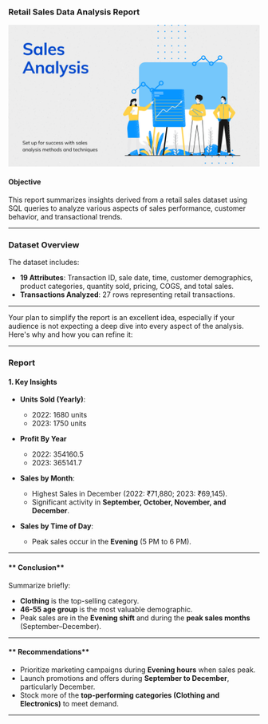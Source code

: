 ### **Retail Sales Data Analysis Report**

![Company Logo](https://github.com/Bushra092/retail-sales-analyst-project/blob/main/retailSales.png)

#### **Objective**

This report summarizes insights derived from a retail sales dataset using SQL queries to analyze various aspects of sales performance, customer behavior, and transactional trends.

---

### **Dataset Overview**

The dataset includes:

- **19 Attributes**: Transaction ID, sale date, time, customer demographics, product categories, quantity sold, pricing, COGS, and total sales.
- **Transactions Analyzed**: 27 rows representing retail transactions.

---

Your plan to simplify the report is an excellent idea, especially if your audience is not expecting a deep dive into every aspect of the analysis. Here's why and how you can refine it:

---

### **Report**

#### **1. Key Insights**

- **Units Sold (Yearly)**:

  - 2022: 1680 units
  - 2023: 1750 units

- **Profit By Year**

  - 2022: 354160.5
  - 2023: 365141.7

- **Sales by Month**:

  - Highest Sales in December (2022: ₹71,880; 2023: ₹69,145).
  - Significant activity in **September, October, November, and December**.

- **Sales by Time of Day**:
  - Peak sales occur in the **Evening** (5 PM to 6 PM).

---

#### ** Conclusion**

Summarize briefly:

- **Clothing** is the top-selling category.
- **46-55 age group** is the most valuable demographic.
- Peak sales are in the **Evening shift** and during the **peak sales months** (September–December).

---

#### ** Recommendations**

- Prioritize marketing campaigns during **Evening hours** when sales peak.
- Launch promotions and offers during **September to December**, particularly December.
- Stock more of the **top-performing categories (Clothing and Electronics)** to meet demand.

---
